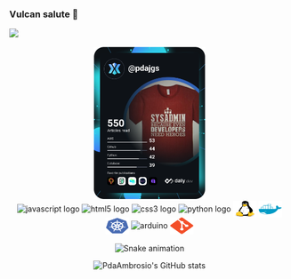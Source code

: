 ### Vulcan salute :vulcan_salute:
![](https://komarev.com/ghpvc/?username=pdaambrosio&color=red)

<div align="center">
<a href="https://app.daily.dev/pdajgs"><img src="https://github.com/pdaambrosio/pdaambrosio/blob/main/devcard.svg" width="200" alt="Paulo Daniel's Dev Card"/></a>
</div>

<div align="center">
  <img align="center" src="https://cdn.jsdelivr.net/gh/devicons/devicon/icons/javascript/javascript-original.svg" height="30" width="42" alt="javascript logo"  />
  <img align="center" src="https://cdn.jsdelivr.net/gh/devicons/devicon/icons/html5/html5-original.svg" height="30" width="42" alt="html5 logo"  />
  <img align="center" src="https://cdn.jsdelivr.net/gh/devicons/devicon/icons/css3/css3-original.svg" height="30" width="42" alt="css3 logo"  />
  <img align="center" src="https://cdn.jsdelivr.net/gh/devicons/devicon/icons/python/python-original.svg" height="30" width="42" alt="python logo"  />
  <img align="center" alt="linux" height="30" width="42" src="https://raw.githubusercontent.com/devicons/devicon/master/icons/linux/linux-original.svg">
  <img align="center" height="30" src="https://raw.githubusercontent.com/devicons/devicon/master/icons/docker/docker-plain.svg" height="30" width="42" alt="docker logo">
  <img align="center" height="30" src="https://raw.githubusercontent.com/devicons/devicon/master/icons/kubernetes/kubernetes-plain.svg" height="30" width="42" alt="kubernetes logo">
  <img align="center" alt="arduino" height="30" width="42" src="https://cdn.jsdelivr.net/gh/devicons/devicon/icons/arduino/arduino-original.svg">
  <img align="center" alt="git" height="30" width="42" src="https://raw.githubusercontent.com/devicons/devicon/master/icons/git/git-original.svg">

<div align="center">
<br clear="both">
<img src="https://raw.githubusercontent.com/pdaambrosio/pdaambrosio/55e351ef8c813df99ee7087f5b1b8ffb8dca6e76/snake.svg" alt="Snake animation" />
</div>


![PdaAmbrosio's GitHub stats](https://github-readme-stats.vercel.app/api?username=pdaambrosio&theme=monokai&show_icons=true)
